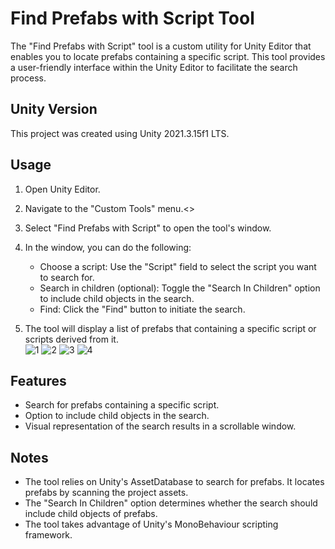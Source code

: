 # Find Prefabs with Script Tool

The "Find Prefabs with Script" tool is a custom utility for Unity Editor that enables you to locate prefabs containing a specific script. This tool provides a user-friendly interface within the Unity Editor to facilitate the search process.

## Unity Version

This project was created using Unity 2021.3.15f1 LTS.

## Usage
1. Open Unity Editor.
2. Navigate to the "Custom Tools" menu.<>
3. Select "Find Prefabs with Script" to open the tool's window.
4. In the window, you can do the following:

   - Choose a script: Use the "Script" field to select the script you want to search for.
   - Search in children (optional): Toggle the "Search In Children" option to include child objects in the search.
   - Find: Click the "Find" button to initiate the search.

5. The tool will display a list of prefabs that containing a specific script or scripts derived from it.<br />
![1](https://github.com/SonmezCankurt/FindPrefabsWithScript/assets/24636097/df9401ca-f077-484a-9bdf-07841185a890)
![2](https://github.com/SonmezCankurt/FindPrefabsWithScript/assets/24636097/cc3777ea-c74c-4fe8-a8f3-6dc993feb0a9)
![3](https://github.com/SonmezCankurt/FindPrefabsWithScript/assets/24636097/f03b4132-8d4b-4e74-86ca-c3d68ddb245e)
![4](https://github.com/SonmezCankurt/FindPrefabsWithScript/assets/24636097/68771b09-612c-4b0f-940f-9496ec930b23)


## Features

- Search for prefabs containing a specific script.
- Option to include child objects in the search.
- Visual representation of the search results in a scrollable window.

## Notes

- The tool relies on Unity's AssetDatabase to search for prefabs. It locates prefabs by scanning the project assets.
- The "Search In Children" option determines whether the search should include child objects of prefabs.
- The tool takes advantage of Unity's MonoBehaviour scripting framework.
